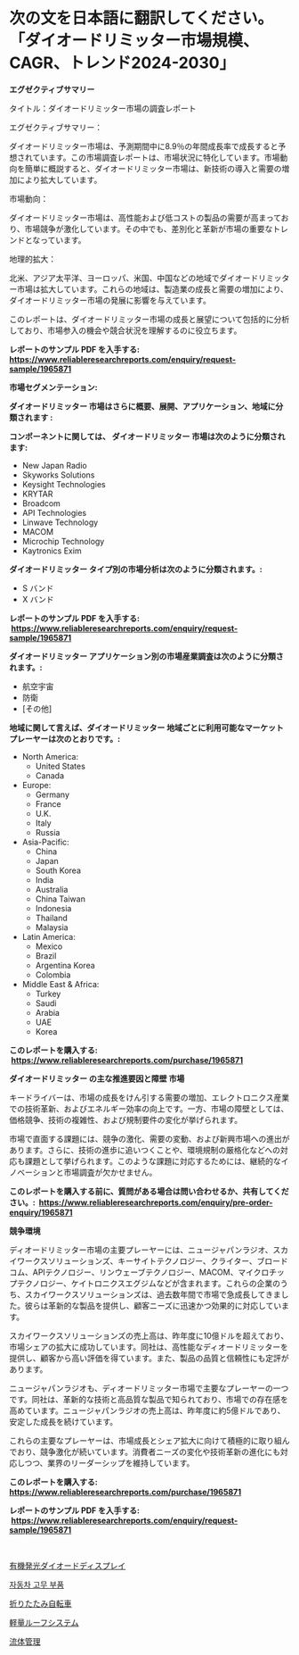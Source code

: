 <p><h1>次の文を日本語に翻訳してください。「ダイオードリミッター市場規模、CAGR、トレンド2024-2030」</h1></p><p><strong>エグゼクティブサマリー</strong></p>
<p><p>タイトル：ダイオードリミッター市場の調査レポート</p><p>エグゼクティブサマリー：</p><p>ダイオードリミッター市場は、予測期間中に8.9％の年間成長率で成長すると予想されています。この市場調査レポートは、市場状況に特化しています。市場動向を簡単に概説すると、ダイオードリミッター市場は、新技術の導入と需要の増加により拡大しています。</p><p>市場動向：</p><p>ダイオードリミッター市場は、高性能および低コストの製品の需要が高まっており、市場競争が激化しています。その中でも、差別化と革新が市場の重要なトレンドとなっています。</p><p>地理的拡大：</p><p>北米、アジア太平洋、ヨーロッパ、米国、中国などの地域でダイオードリミッター市場は拡大しています。これらの地域は、製造業の成長と需要の増加により、ダイオードリミッター市場の発展に影響を与えています。</p><p>このレポートは、ダイオードリミッター市場の成長と展望について包括的に分析しており、市場参入の機会や競合状況を理解するのに役立ちます。</p></p>
<p><strong>レポートのサンプル PDF を入手する: <a href="https://www.reliableresearchreports.com/enquiry/request-sample/1965871">https://www.reliableresearchreports.com/enquiry/request-sample/1965871</a></strong></p>
<p><strong>市場セグメンテーション:</strong></p>
<p><strong> ダイオードリミッター 市場はさらに概要、展開、アプリケーション、地域に分類されます :</strong></p>
<p><strong>コンポーネントに関しては、 ダイオードリミッター 市場は次のように分類されます: &nbsp;</strong></p>
<p><ul><li>New Japan Radio</li><li>Skyworks Solutions</li><li>Keysight Technologies</li><li>KRYTAR</li><li>Broadcom</li><li>API Technologies</li><li>Linwave Technology</li><li>MACOM</li><li>Microchip Technology</li><li>Kaytronics Exim</li></ul></p>
<p><strong> ダイオードリミッター タイプ別の市場分析は次のように分類されます。:</strong></p>
<p><ul><li>S バンド</li><li>X バンド</li></ul></p>
<p><strong>レポートのサンプル PDF を入手する: &nbsp;<a href="https://www.reliableresearchreports.com/enquiry/request-sample/1965871">https://www.reliableresearchreports.com/enquiry/request-sample/1965871</a></strong></p>
<p><strong> ダイオードリミッター アプリケーション別の市場産業調査は次のように分類されます。:</strong></p>
<p><ul><li>航空宇宙</li><li>防衛</li><li>[その他]</li></ul></p>
<p><strong>地域に関して言えば、ダイオードリミッター 地域ごとに利用可能なマーケットプレーヤーは次のとおりです。:</strong></p>
<p><ul>
    <li>
        North America:
        <ul>
            <li>United States</li>
            <li>Canada</li>
        </ul>
    </li>
    <li>
        Europe:
        <ul>
            <li>Germany</li>
            <li>France</li>
            <li>U.K.</li>
            <li>Italy</li>
            <li>Russia</li>
        </ul>
    </li>
    <li>
        Asia-Pacific:
        <ul>
            <li>China</li>
            <li>Japan</li>
            <li>South Korea</li>
            <li>India</li>
            <li>Australia</li>
            <li>China Taiwan</li>
            <li>Indonesia</li>
            <li>Thailand</li>
            <li>Malaysia</li>
        </ul>
    </li>
    <li>
        Latin America:
        <ul>
            <li>Mexico</li>
            <li>Brazil</li>
            <li>Argentina Korea</li>
            <li>Colombia</li>
        </ul>
    </li>
    <li>
        Middle East & Africa:
        <ul>
            <li>Turkey</li>
            <li>Saudi</li>
            <li>Arabia</li>
            <li>UAE</li>
            <li>Korea</li>
        </ul>
    </li>
    </ul></p>
<p><strong>このレポートを購入する: &nbsp;<a href="https://www.reliableresearchreports.com/purchase/1965871">https://www.reliableresearchreports.com/purchase/1965871</a></strong></p>
<p><strong>ダイオードリミッター の主な推進要因と障壁 市場</strong></p>
<p><p>キードライバーは、市場の成長をけん引する需要の増加、エレクトロニクス産業での技術革新、およびエネルギー効率の向上です。一方、市場の障壁としては、価格競争、技術の複雑性、および規制要件の変化が挙げられます。</p><p>市場で直面する課題には、競争の激化、需要の変動、および新興市場への進出があります。さらに、技術の進歩に追いつくことや、環境規制の厳格化などへの対応も課題として挙げられます。このような課題に対応するためには、継続的なイノベーションと市場調査が欠かせません。</p></p>
<p><strong>このレポートを購入する前に、質問がある場合は問い合わせるか、共有してください。:&nbsp; <a href="https://www.reliableresearchreports.com/enquiry/pre-order-enquiry/1965871">https://www.reliableresearchreports.com/enquiry/pre-order-enquiry/1965871</a></strong></p>
<p><strong>競争環境</strong></p>
<p><p>ディオードリミッター市場の主要プレーヤーには、ニュージャパンラジオ、スカイワークスソリューションズ、キーサイトテクノロジー、クライター、ブロードコム、APIテクノロジー、リンウェーブテクノロジー、MACOM、マイクロチップテクノロジー、ケイトロニクスエグジムなどが含まれます。これらの企業のうち、スカイワークスソリューションズは、過去数年間で市場で急成長してきました。彼らは革新的な製品を提供し、顧客ニーズに迅速かつ効果的に対応しています。</p><p>スカイワークスソリューションズの売上高は、昨年度に10億ドルを超えており、市場シェアの拡大に成功しています。同社は、高性能なディオードリミッターを提供し、顧客から高い評価を得ています。また、製品の品質と信頼性にも定評があります。</p><p>ニュージャパンラジオも、ディオードリミッター市場で主要なプレーヤーの一つです。同社は、革新的な技術と高品質な製品で知られており、市場での存在感を高めています。ニュージャパンラジオの売上高は、昨年度に約5億ドルであり、安定した成長を続けています。</p><p>これらの主要なプレーヤーは、市場成長とシェア拡大に向けて積極的に取り組んでおり、競争激化が続いています。消費者ニーズの変化や技術革新の進化にも対応しつつ、業界のリーダーシップを維持しています。</p></p>
<p><strong>このレポートを購入する: &nbsp; <a href="https://www.reliableresearchreports.com/purchase/1965871">https://www.reliableresearchreports.com/purchase/1965871</a></strong></p>
<p><strong>レポートのサンプル PDF を入手する: &nbsp;<a href="https://www.reliableresearchreports.com/enquiry/request-sample/1965871">https://www.reliableresearchreports.com/enquiry/request-sample/1965871</a></strong><strong></strong></p>
<p>&nbsp;</p>
<p><p><a href="https://medium.com/@reyeshowell655/%E6%9C%89%E6%A9%9Fel%E3%83%87%E3%82%A3%E3%82%B9%E3%83%97%E3%83%AC%E3%82%A4%E5%B8%82%E5%A0%B4%E5%B1%95%E6%9C%9B-%E6%A5%AD%E7%95%8C%E6%A6%82%E8%A6%81%E3%81%8A%E3%82%88%E3%81%B3%E4%BA%88%E6%B8%AC-2024%E5%B9%B4%E3%81%8B%E3%82%892031%E5%B9%B4-8df6472bb1b3">有機発光ダイオードディスプレイ</a></p><p><a href="https://github.com/vsnao330707/Market-Research-Report-List-1/blob/main/46012428030.md">자동차 고무 부품</a></p><p><a href="https://github.com/mathieurico66/Market-Research-Report-List-1/blob/main/25722858376.md">折りたたみ自転車</a></p><p><a href="https://medium.com/@demarcuskuhlman/%E8%BB%BD%E9%87%8F%E5%B1%8B%E6%A0%B9%E3%82%B7%E3%82%B9%E3%83%86%E3%83%A0%E5%B8%82%E5%A0%B4-2031%E5%B9%B4%E3%81%BE%E3%81%A7%E3%81%AE%E3%83%88%E3%83%AC%E3%83%B3%E3%83%89-%E4%BA%88%E6%B8%AC-%E7%AB%B6%E5%90%88%E5%88%86%E6%9E%90-3e5962686578">軽量ルーフシステム</a></p><p><a href="https://github.com/ycmtqqhvk3273/Market-Research-Report-List-1/blob/main/15596398375.md">流体管理</a></p></p>